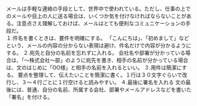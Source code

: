メールは手軽な連絡の手段として、世界中で使われている。ただし、仕事の上でのメールや目上の人に送る場合は、いくつか気を付けなければならないことがある。注意点さえ理解しておけば、メールはとても便利なコミュニケーションの手段だ。  
１.件名を書くときは、要件を明確にする。
「こんにちは」、「初めまして」などという、メールの内容の分からない表現は避け、件名だけで内容が分かるようにする。
２.宛先と自分の名前を忘れずに入れる。
会社名や部署が分かっている場合は、「～株式会社～部」のように宛先を書き、相手の名前が分かっている場合は、文のはじめに「OO様」と相手の名前を入れるといい。
３.用件は簡潔にする。
要点を整理して、伝えたいことを簡潔に書く。１行は３０文字ぐらいで改行し、３～４行ごとに１行空けると読みやすい。
４.最後に署名を入れる
文の最後には、普通、自分の名前、所属する会社、部署やメールアドレスなどを書いた「署名」を付ける。

